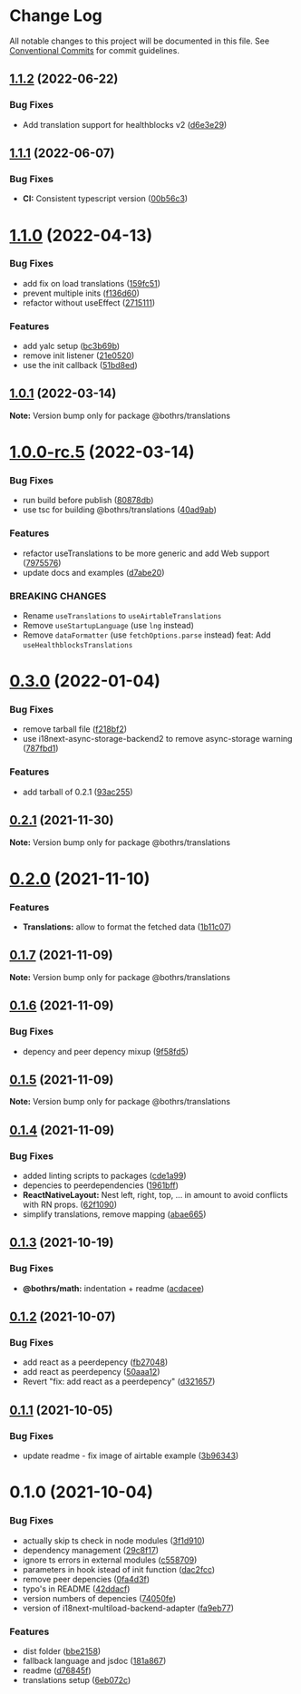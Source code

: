 # Change Log

All notable changes to this project will be documented in this file.
See [Conventional Commits](https://conventionalcommits.org) for commit guidelines.

## [1.1.2](https://github.com/bothrs/open-source/compare/@bothrs/translations@1.1.1...@bothrs/translations@1.1.2) (2022-06-22)


### Bug Fixes

* Add translation support for healthblocks v2 ([d6e3e29](https://github.com/bothrs/open-source/commit/d6e3e290f67b46c617f89af5b841b0bb824d86a5))





## [1.1.1](https://github.com/bothrs/open-source/compare/@bothrs/translations@1.1.0...@bothrs/translations@1.1.1) (2022-06-07)


### Bug Fixes

* **CI:** Consistent typescript version ([00b56c3](https://github.com/bothrs/open-source/commit/00b56c3eb5b7fb71738f577931df02268e4340e2))





# [1.1.0](https://github.com/bothrs/open-source/compare/@bothrs/translations@1.0.1...@bothrs/translations@1.1.0) (2022-04-13)


### Bug Fixes

* add fix on load translations ([159fc51](https://github.com/bothrs/open-source/commit/159fc51596acf0221e6876d7bb6dece5a5e643db))
* prevent multiple inits ([f136d60](https://github.com/bothrs/open-source/commit/f136d60c585c3bd050a2b138e8aeedffebb449e1))
* refactor without useEffect ([2715111](https://github.com/bothrs/open-source/commit/2715111483f8539b28eee24356e817cc490556c7))


### Features

* add yalc setup ([bc3b69b](https://github.com/bothrs/open-source/commit/bc3b69ba9f17770fbfcf5ad5c44f1e8172b4e611))
* remove init listener ([21e0520](https://github.com/bothrs/open-source/commit/21e052052470127e6d059d8a252623ad0dc28c97))
* use the init callback ([51bd8ed](https://github.com/bothrs/open-source/commit/51bd8ed4ce7467dce9bed7fe9271d4c191693175))





## [1.0.1](https://github.com/bothrs/open-source/compare/@bothrs/translations@1.0.0-rc.5...@bothrs/translations@1.0.1) (2022-03-14)

**Note:** Version bump only for package @bothrs/translations





# [1.0.0-rc.5](https://github.com/bothrs/open-source/compare/@bothrs/translations@0.3.0...@bothrs/translations@1.0.0-rc.5) (2022-03-14)


### Bug Fixes

* run build before publish ([80878db](https://github.com/bothrs/open-source/commit/80878dbc536d3dd21639e7ff31507957fee0c22a))
* use tsc for building @bothrs/translations ([40ad9ab](https://github.com/bothrs/open-source/commit/40ad9abd0c6bfca081b26705462786299abbc9fb))


### Features

* refactor useTranslations to be more generic and add Web support ([7975576](https://github.com/bothrs/open-source/commit/7975576a9270a876e881f6e741f59177d292ebd4))
* update docs and examples ([d7abe20](https://github.com/bothrs/open-source/commit/d7abe202507970147c2d032c1e3df6692adcb018))


### BREAKING CHANGES

* Rename `useTranslations` to `useAirtableTranslations`
* Remove `useStartupLanguage` (use `lng` instead)
* Remove `dataFormatter` (use `fetchOptions.parse` instead)
feat: Add `useHealthblocksTranslations`





# [0.3.0](https://github.com/bothrs/open-source/compare/@bothrs/translations@0.2.1...@bothrs/translations@0.3.0) (2022-01-04)


### Bug Fixes

* remove tarball file ([f218bf2](https://github.com/bothrs/open-source/commit/f218bf24c136638607a9afa669de6022f0b2830a))
* use i18next-async-storage-backend2 to remove async-storage warning ([787fbd1](https://github.com/bothrs/open-source/commit/787fbd19e1baa86cc82edac5c571087615433de3))


### Features

* add tarball of 0.2.1 ([93ac255](https://github.com/bothrs/open-source/commit/93ac2551fe1439ca155974fb47f82fde227d0402))





## [0.2.1](https://github.com/bothrs/open-source/compare/@bothrs/translations@0.2.0...@bothrs/translations@0.2.1) (2021-11-30)

**Note:** Version bump only for package @bothrs/translations





# [0.2.0](https://github.com/bothrs/open-source/compare/@bothrs/translations@0.1.7...@bothrs/translations@0.2.0) (2021-11-10)


### Features

* **Translations:** allow to format the fetched data ([1b11c07](https://github.com/bothrs/open-source/commit/1b11c077f7e12c6525606a8aa31b07dbe7ca7000))





## [0.1.7](https://github.com/bothrs/open-source/compare/@bothrs/translations@0.1.6...@bothrs/translations@0.1.7) (2021-11-09)

**Note:** Version bump only for package @bothrs/translations





## [0.1.6](https://github.com/bothrs/open-source/compare/@bothrs/translations@0.1.5...@bothrs/translations@0.1.6) (2021-11-09)


### Bug Fixes

* depency and peer depency mixup ([9f58fd5](https://github.com/bothrs/open-source/commit/9f58fd5d05f3f26bbde329b6d04bb07e5dc3e8f9))





## [0.1.5](https://github.com/bothrs/open-source/compare/@bothrs/translations@0.1.4...@bothrs/translations@0.1.5) (2021-11-09)

**Note:** Version bump only for package @bothrs/translations





## [0.1.4](https://github.com/bothrs/open-source/compare/@bothrs/translations@0.1.3...@bothrs/translations@0.1.4) (2021-11-09)


### Bug Fixes

* added linting scripts to packages ([cde1a99](https://github.com/bothrs/open-source/commit/cde1a993cf288d42541e8750dc247199cae5c493))
* depencies to peerdependencies ([1961bff](https://github.com/bothrs/open-source/commit/1961bff76f14a202542cb8303cd1f7b740e65065))
* **ReactNativeLayout:** Nest left, right, top, ... in amount to avoid conflicts with RN props. ([62f1090](https://github.com/bothrs/open-source/commit/62f1090f60c8d7bb121a68bce40b48f1dfd03098))
* simplify translations, remove mapping ([abae665](https://github.com/bothrs/open-source/commit/abae665643616776757670d1e0ae0a2e4ce79cc8))





## [0.1.3](https://github.com/bothrs/open-source/compare/@bothrs/translations@0.1.2...@bothrs/translations@0.1.3) (2021-10-19)


### Bug Fixes

* **@bothrs/math:** indentation + readme ([acdacee](https://github.com/bothrs/open-source/commit/acdacee9e340d831ec5952c464d97c74407e1dde))





## [0.1.2](https://github.com/bothrs/open-source/compare/@bothrs/translations@0.1.1...@bothrs/translations@0.1.2) (2021-10-07)


### Bug Fixes

* add react as a peerdepency ([fb27048](https://github.com/bothrs/open-source/commit/fb270486e89de25814a20603296cc06ef27f8238))
* add react as peerdepency ([50aaa12](https://github.com/bothrs/open-source/commit/50aaa122d331aac370e658fab98e91deedd90ba4))
* Revert "fix: add react as a peerdepency" ([d321657](https://github.com/bothrs/open-source/commit/d32165744ddb68775f295ca717dd7a04849778cf))





## [0.1.1](https://github.com/bothrs/open-source/compare/@bothrs/translations@0.1.0...@bothrs/translations@0.1.1) (2021-10-05)


### Bug Fixes

* update readme - fix image of airtable example ([3b96343](https://github.com/bothrs/open-source/commit/3b96343094d6921d3008862cdb0925993ab7185c))





# 0.1.0 (2021-10-04)


### Bug Fixes

* actually skip ts check in node modules ([3f1d910](https://github.com/bothrs/open-source/commit/3f1d91093f7d0b4d5ab31f591608a3ffa260e47f))
* dependency management ([29c8f17](https://github.com/bothrs/open-source/commit/29c8f178e26e574e96a297d6e351cadf62497f22))
* ignore ts errors in external modules ([c558709](https://github.com/bothrs/open-source/commit/c558709115dd43f6a4ba43c1c7aa4507fa3f96a6))
* parameters in hook istead of init function ([dac2fcc](https://github.com/bothrs/open-source/commit/dac2fcc3eda277abd1f9ab9528e1ef8d4f1d545f))
* remove peer depencies ([0fa4d3f](https://github.com/bothrs/open-source/commit/0fa4d3f4514e0d2b23a03d1324e8e3dd04aee4e1))
* typo's in README ([42ddacf](https://github.com/bothrs/open-source/commit/42ddacfa2f83ca533bead7fe723f03515770cedd))
* version numbers of depencies ([74050fe](https://github.com/bothrs/open-source/commit/74050fe35e8d9c400376177871e746f29cf407e7))
* version of i18next-multiload-backend-adapter ([fa9eb77](https://github.com/bothrs/open-source/commit/fa9eb7711d3bcc390fec42a86225e6be4095d6af))


### Features

* dist folder ([bbe2158](https://github.com/bothrs/open-source/commit/bbe2158d177ac498cbd3ba722078284fc2ca672b))
* fallback language and jsdoc ([181a867](https://github.com/bothrs/open-source/commit/181a867d0094d98e339c150db561bed84467e017))
* readme ([d76845f](https://github.com/bothrs/open-source/commit/d76845fb934dde05fa1ca41b3f40fe4fb94f2345))
* translations setup ([6eb072c](https://github.com/bothrs/open-source/commit/6eb072ce929b23c40f2e9a4c86c2970082a44317))

